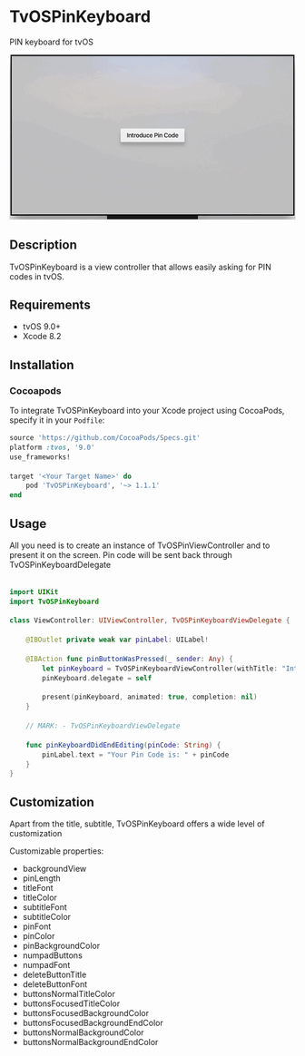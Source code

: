 # TvOSPinKeyboard

PIN keyboard for tvOS

![](Preview.gif)

## Description

TvOSPinKeyboard is a view controller that allows easily asking for PIN codes in tvOS.

## Requirements

- tvOS 9.0+
- Xcode 8.2

## Installation

### Cocoapods

To integrate TvOSPinKeyboard into your Xcode project using CocoaPods, specify it in your `Podfile`:

```ruby
source 'https://github.com/CocoaPods/Specs.git'
platform :tvos, '9.0'
use_frameworks!

target '<Your Target Name>' do
    pod 'TvOSPinKeyboard', '~> 1.1.1'
end
```

## Usage

All you need is to create an instance of TvOSPinViewController and to present it on the screen. Pin code will be sent back through TvOSPinKeyboardDelegate


```swift

import UIKit
import TvOSPinKeyboard

class ViewController: UIViewController, TvOSPinKeyboardViewDelegate {

    @IBOutlet private weak var pinLabel: UILabel!

    @IBAction func pinButtonWasPressed(_ sender: Any) {
        let pinKeyboard = TvOSPinKeyboardViewController(withTitle: "Introduce your PIN", message: "A pin code is required")
        pinKeyboard.delegate = self

        present(pinKeyboard, animated: true, completion: nil)
    }

    // MARK: - TvOSPinKeyboardViewDelegate

    func pinKeyboardDidEndEditing(pinCode: String) {
        pinLabel.text = "Your Pin Code is: " + pinCode
    }
}
```

## Customization

Apart from the title, subtitle, TvOSPinKeyboard offers a wide level of customization

Customizable properties:

- backgroundView
- pinLength
- titleFont
- titleColor
- subtitleFont
- subtitleColor
- pinFont
- pinColor
- pinBackgroundColor
- numpadButtons
- numpadFont
- deleteButtonTitle
- deleteButtonFont
- buttonsNormalTitleColor
- buttonsFocusedTitleColor
- buttonsFocusedBackgroundColor
- buttonsFocusedBackgroundEndColor
- buttonsNormalBackgroundColor
- buttonsNormalBackgroundEndColor

